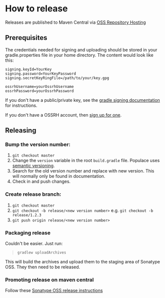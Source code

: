 # How to release
Releases are published to Maven Central via [OSS Repository Hosting](http://central.sonatype.org/pages/ossrh-guide.html)

## Prerequisites
The credentials needed for signing and uploading should be stored in your gradle.properties file in your home directory.
The content would look like this:

```
signing.keyId=YourKey
signing.password=YourKeyPassword
signing.secretKeyRingFile=/path/to/your/key.gpg

ossrhUsername=yourOssrhUsername
ossrhPassword=yourOssrhPassword
```

If you don't have a public/private key, see the [gradle signing documentation](http://www.gradle.org/docs/current/userguide/signing_plugin.html)
for instructions.

If you don't have a OSSRH account, then [sign up for one](https://issues.sonatype.org/secure/Signup!default.jspa).

## Releasing

### Bump the version number:
1. `git checkout master`
1. Change the `version` variable in the root `build.gradle` file. Populace uses [semantic versioning](semver.org).
1. Search for the old version number and replace with new version. This will normally only be found in documentation.
1. Check in and push changes.

### Create release branch:
1. `git checkout master`
1. `git checkout -b release/<new version number>` e.g. `git checkout -b release/1.2.3`
1. `git push origin release/<new version number>`

### Packaging release
Couldn't be easier. Just run:

> `gradlew uploadArchives`

This will build the archives and upload them to the staging area of Sonatype OSS. They then need to be released.

### Promoting release on maven central
Follow these [Sonatype OSS release instructions](http://central.sonatype.org/pages/releasing-the-deployment.html)